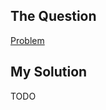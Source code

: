 ## The Question
[Problem](https://www.codewars.com/kata/5470c635304c127cad000f0d/haskell)

## My Solution

TODO
